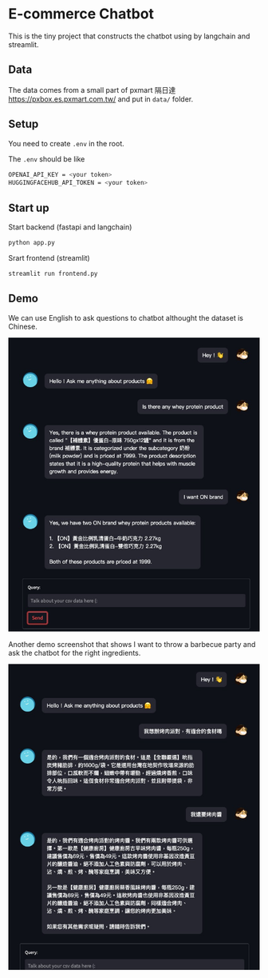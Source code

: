 # E-commerce Chatbot

This is the tiny project that constructs the chatbot using by langchain and streamlit.

## Data

The data comes from a small part of pxmart 隔日達 https://pxbox.es.pxmart.com.tw/ and put in `data/` folder.

## Setup

You need to create `.env` in the root.

The `.env` should be like

```bash
OPENAI_API_KEY = <your token>
HUGGINGFACEHUB_API_TOKEN = <your token>
```

## Start up

Start backend (fastapi and langchain)

```bash
python app.py
```

Srart frontend (streamlit)

```bash
streamlit run frontend.py
```

## Demo

We can use English to ask questions to chatbot althought the dataset is Chinese.

![](figure/demo1.jpeg)


Another demo screenshot that shows I want to throw a barbecue party and ask the chatbot for the right ingredients.

![](figure/demo2.jpeg)
